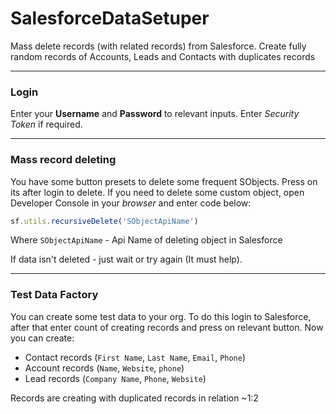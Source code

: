 # SalesforceDataSetuper
Mass delete records (with related records) from Salesforce.
Create fully random records of Accounts, Leads and Contacts with duplicates records
***
### Login

Enter your **Username** and **Password** to relevant inputs.
Enter *Security Token* if required.
***
### Mass record deleting

You have some button presets to delete some frequent SObjects. Press on its after login to delete.
If you need to delete some custom object, open Developer Console in your *browser* and enter code below:
```javascript
sf.utils.recursiveDelete('SObjectApiName')
```
Where ``SObjectApiName`` - Api Name of deleting object in Salesforce

If data isn't deleted - just wait or try again (It must help).
***
### Test Data Factory

You can create some test data to your org. To do this login to Salesforce, after that enter count of creating records and press on relevant button.
Now you can create:
* Contact records (``First Name``, ``Last Name``, ``Email``, ``Phone``)
* Account records (``Name``, ``Website``, ``phone``)
* Lead records (``Company Name``, ``Phone``, ``Website``)

Records are creating with duplicated records in relation ~1:2
